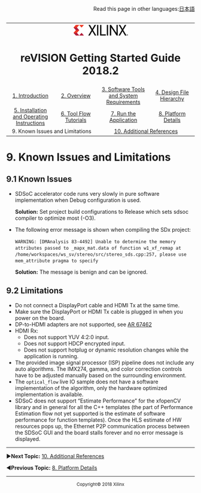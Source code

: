 ﻿<p align="right">
            Read this page in other languages:<a href="/docs-jp/known-issues-limitations.md">日本語</a>    <table style="width:100%"><table style="width:100%">
  <tr>

<th width="100%" colspan="6"><img src="https://github.com/Xilinx/Image-Collateral/blob/main/xilinx-logo.png?raw=true" width="30%"/><h1>reVISION Getting Started Guide 2018.2</h1>
</th>

  </tr>
  <tr>
    <td width="17%" align="center"><a href="README.md">1. Introduction</a></td>
    <td width="16%" align="center"><a href="overview.md">2. Overview</a></td>
    <td width="17%" align="center"><a href="software-tools-system-requirements.md">3. Software Tools and System Requirements</a></td>
    <td width="17%" align="center"><a href="design-file-hierarchy.md">4. Design File Hierarchy</a></td>
</tr>
<tr>
    <td width="17%" align="center"><a href="operating-instructions.md">5. Installation and Operating Instructions</a></td>
    <td width="16%" align="center"><a href="tool-flow-tutorials.md">6. Tool Flow Tutorials</a></td>
    <td width="17%" align="center"><a href="run-application.md">7. Run the Application</a></td>
    <td width="17%" align="center"><a href="platform-details.md">8. Platform Details</a></td>    
  </tr>
<tr>
    <td width="17%" align="center" colspan="2">9. Known Issues and Limitations</td>
    <td width="16%" align="center" colspan="2"><a href="additional-references.md">10. Additional References</a></td>
</tr>
</table>

# 9. Known Issues and Limitations

## 9.1 Known Issues

* SDSoC accelerator code runs very slowly in pure software implementation when Debug configuration is used.

  **Solution:** Set project build configurations to Release which sets sdsoc compiler to optimize most (-O3).

* The following error message is shown when compiling the SDx project:

  `WARNING: [DMAnalysis 83-4492] Unable to determine the memory attributes passed to _mapx_mat.data of function w1_xf_remap at /home/workspaces/ws_sv/stereo/src/stereo_sds.cpp:257, please use mem_attribute pragma to specify`

  **Solution:** The message is benign and can be ignored.

## 9.2 Limitations

* Do not connect a DisplayPort cable and HDMI Tx at the same time.
* Make sure the DisplayPort or HDMI Tx cable is plugged in when you power on the board.
* DP-to-HDMI adapters are not supported, see [AR 67462](https://www.xilinx.com/support/answers/67462.html)
* HDMI Rx:
  * Does not support YUV 4:2:0 input.
  * Does not support HDCP encrypted input.
  * Does not support hotplug or dynamic resolution changes while the application is running.
* The provided image signal processor (ISP) pipeline does not include any auto algorithms. The IMX274, gamma, and color correction controls have to be adjusted manually based on the surrounding environment.
* The `optical_flow` live IO sample does not have a software implementation of the algorithm, only the hardware optimized implementation is available.
* SDSoC does not support “Estimate Performance” for the xfopenCV library and in general for all the C++ templates (the part of Performance Estimation flow not yet supported is the estimate of software performance for function templates). Once the HLS estimate of HW resources pops up, the Ethernet P2P communication process between the SDSoC GUI and the board stalls forever and no error message is displayed.

<hr/>

:arrow_forward:**Next Topic:**  [10. Additional References](additional-references.md)

:arrow_backward:**Previous Topic:**  [8. Platform Details](platform-details.md)
<hr/>
<p align="center"><sup>Copyright&copy; 2018 Xilinx</sup></p>
